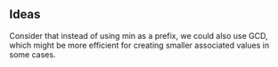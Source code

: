 ## Ideas

Consider that instead of using min as a prefix, we could also use GCD, which might be more
efficient for creating smaller associated values in some cases.
